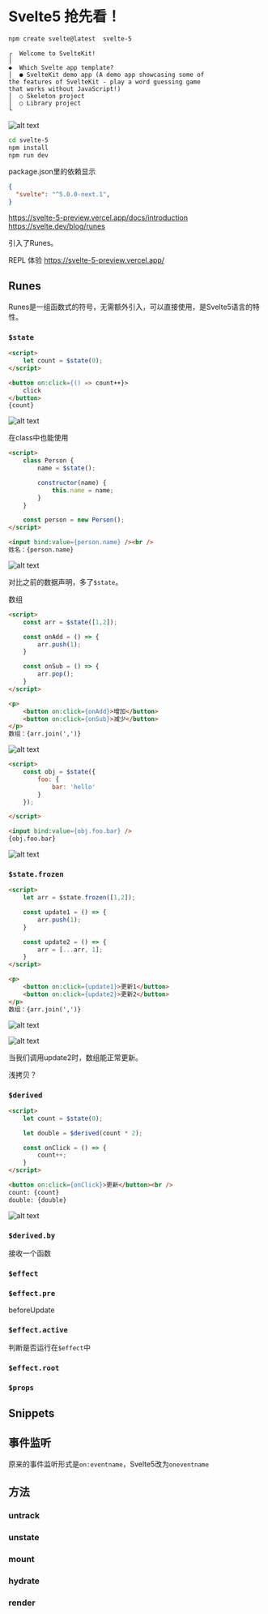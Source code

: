 # Svelte5 抢先看！

```bash
npm create svelte@latest  svelte-5
```

```
┌  Welcome to SvelteKit!
│
◆  Which Svelte app template?
│  ● SvelteKit demo app (A demo app showcasing some of
the features of SvelteKit - play a word guessing game
that works without JavaScript!)
│  ○ Skeleton project
│  ○ Library project
└
```

![alt text](image-17.png)

```bash
cd svelte-5
npm install 
npm run dev
```


package.json里的依赖显示
```json
{
  "svelte": "^5.0.0-next.1",
}
```

https://svelte-5-preview.vercel.app/docs/introduction
https://svelte.dev/blog/runes

引入了Runes。

REPL 体验 https://svelte-5-preview.vercel.app/

## Runes
Runes是一组函数式的符号，无需额外引入，可以直接使用，是Svelte5语言的特性。

### `$state`
```html
<script>
	let count = $state(0);
</script>

<button on:click={() => count++}>
	click
</button>
{count}
```
![alt text](test31.gif)

在class中也能使用
```html
<script>
	class Person {
		name = $state();

		constructor(name) {
			this.name = name;
		}
	}

	const person = new Person();
</script>

<input bind:value={person.name} /><br />
姓名：{person.name}
```

![alt text](test32.gif)

对比之前的数据声明，多了`$state`。

数组
```html
<script>
	const arr = $state([1,2]);

	const onAdd = () => {
		arr.push(1);
	}

	const onSub = () => {
		arr.pop();
	}
</script>

<p>
	<button on:click={onAdd}>增加</button>
	<button on:click={onSub}>减少</button>
</p>
数组：{arr.join(',')}
```
![alt text](test33.gif)

```html
<script>
	const obj = $state({
		foo: {
			bar: 'hello'
		}
	});

</script>

<input bind:value={obj.foo.bar} />
{obj.foo.bar}
```
![alt text](test34.gif)


### `$state.frozen`
```html
<script>
	let arr = $state.frozen([1,2]);

	const update1 = () => {
		arr.push(1);
	}

	const update2 = () => {
		arr = [...arr, 1];
	}
</script>

<p>
	<button on:click={update1}>更新1</button>
	<button on:click={update2}>更新2</button>
</p>
数组：{arr.join(',')}
```
![alt text](image-18.png)

![alt text](image-19.png)

当我们调用update2时，数组能正常更新。

浅拷贝？

### `$derived`
```html
<script>
	let count = $state(0);

	let double = $derived(count * 2);

	const onClick = () => {
		count++;
	}
</script>

<button on:click={onClick}>更新</button><br />
count: {count}
double: {double}
```
![alt text](test35.gif)

### `$derived.by`
接收一个函数

### `$effect`

### `$effect.pre`

beforeUpdate

### `$effect.active`

判断是否运行在`$effect`中

### `$effect.root`

### `$props`

## Snippets

## 事件监听
原来的事件监听形式是`on:eventname`，Svelte5改为`oneventname`

## 方法
### untrack
### unstate
### mount
### hydrate
### render